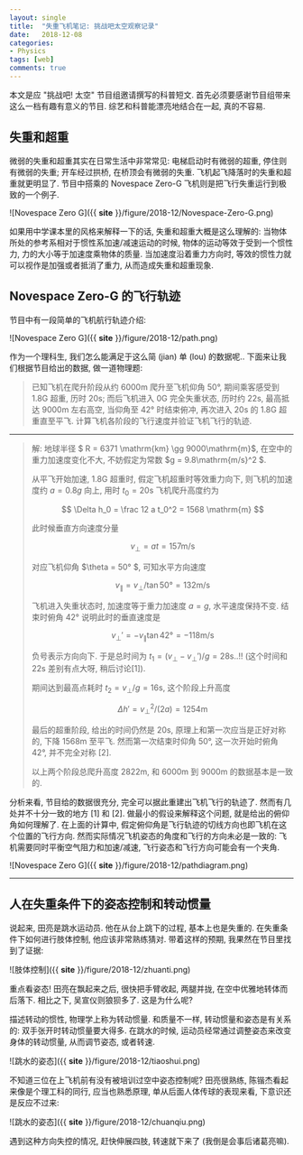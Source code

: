 ```yaml
---
layout: single
title:  "失重飞机笔记: 挑战吧太空观察记录"
date:   2018-12-08
categories:
- Physics
tags: [web]
comments: true
---
```


本文是应 "挑战吧! 太空" 节目组邀请撰写的科普短文. 
首先必须要感谢节目组带来这么一档有趣有意义的节目. 综艺和科普能漂亮地结合在一起, 真的不容易. 

## 失重和超重 ##
微弱的失重和超重其实在日常生活中非常常见: 电梯启动时有微弱的超重, 停住则有微弱的失重; 开车经过拱桥, 在桥顶会有微弱的失重. 飞机起飞降落时的失重和超重就更明显了. 节目中搭乘的 Novespace Zero-G 飞机则是把飞行失重运行到极致的一个例子. 

![Novespace Zero G]({{ __site__ }}/figure/2018-12/Novespace-Zero-G.png)

如果用中学课本里的风格来解释一下的话, 失重和超重大概是这么理解的: 当物体所处的参考系相对于惯性系加速/减速运动的时候, 物体的运动等效于受到一个惯性力, 力的大小等于加速度乘物体的质量. 当加速度沿着重力方向时, 等效的惯性力就可以视作是加强或者抵消了重力, 从而造成失重和超重现象. 


## Novespace Zero-G 的飞行轨迹 ##
节目中有一段简单的飞机航行轨迹介绍: 

![Novespace Zero G]({{ __site__ }}/figure/2018-12/path.png)

作为一个理科生, 我们怎么能满足于这么简 (jian) 单 (lou) 的数据呢.. 下面来让我们根据节目给出的数据, 做一道物理题: 

> 已知飞机在爬升阶段从约 6000m 爬升至飞机仰角 50°, 期间乘客感受到 1.8G 超重, 历时 20s; 而后飞机进入 0G 完全失重状态, 历时约 22s, 最高抵达 9000m 左右高空, 当仰角至 42° 时结束俯冲, 再次进入 20s 的 1.8G 超重直至平飞. 计算飞机各阶段的飞行速度并验证飞机飞行的轨迹. 

------

> 解: 地球半径 $ R = 6371 \mathrm{km} \gg 9000\mathrm{m}$, 在空中的重力加速度变化不大, 不妨假定为常数 $g = 9.8\mathrm{m/s}^2 $. 
> 
> 从平飞开始加速, 1.8G 超重时, 假定飞机超重时等效重力向下, 则飞机的加速度约 $a = 0.8g$ 向上, 用时 $t_0 = 20 \mathrm{s}$ 
> 飞机爬升高度约为 
>
> $$ \Delta h_0 = \frac 12 a t_0^2 = 1568 \mathrm{m} $$ 
>
> 此时候垂直方向速度分量 
>
> $$ v_\perp = a t = 157 \mathrm{m/s} $$ 
>
> 对应飞机仰角 $\theta = 50° $, 可知水平方向速度 
>
> $$ v_\parallel = v_\perp / \tan 50° = 132\mathrm{m/s}$$
> 
> 飞机进入失重状态时, 加速度等于重力加速度 $a = g$, 水平速度保持不变. 结束时俯角 42° 说明此时的垂直速度是 
>
> $$v_\perp' = -v_\parallel \tan 42° = -118\mathrm{m/s}$$ 
>
> 负号表示方向向下. 于是总时间为 $t_1 = (v_\perp - v_\perp')/g = 28\mathrm{s}$..!! (这个时间和 22s 差别有点大呀, 稍后讨论[1]). 
>
> 期间达到最高点耗时 $t_2 = v_\perp / g = 16\mathrm{s}$, 这个阶段上升高度 
>
> $$\Delta h' = v_\perp^2/(2 a) = 1254 \mathrm{m} $$
> 
> 最后的超重阶段, 给出的时间仍然是 20s, 原理上和第一次应当是正好对称的, 下降 1568m 至平飞. 然而第一次结束时仰角 50°, 这一次开始时俯角 42°, 并不完全对称 [2]. 
> 
> 以上两个阶段总爬升高度 2822m, 和 6000m 到 9000m 的数据基本是一致的. 

分析来看, 节目给的数据很充分, 完全可以据此重建出飞机飞行的轨迹了. 然而有几处并不十分一致的地方 [1] 和 [2]. 做最小的假设来解释这个问题, 就是给出的俯仰角如何理解了. 在上面的计算中, 假定俯仰角是飞行轨迹的切线方向也即飞机在这个位置的飞行方向. 然而实际情况飞机姿态的角度和飞行的方向未必是一致的: 飞机需要同时平衡空气阻力和加速/减速, 飞行姿态和飞行方向可能会有一个夹角. 

![Novespace Zero G]({{ __site__ }}/figure/2018-12/pathdiagram.png)

------


## 人在失重条件下的姿态控制和转动惯量 ##

说起来, 田亮是跳水运动员. 他在从台上跳下的过程, 基本上也是失重的. 在失重条件下如何进行肢体控制, 他应该非常熟练猜对. 带着这样的预期, 我果然在节目里找到了证据: 

![肢体控制]({{ __site__ }}/figure/2018-12/zhuanti.png)

重点看姿态! 田亮在飘起来之后, 很快把手臂收起, 两腿并拢, 在空中优雅地转体而后落下. 相比之下, 吴宣仪则狼狈多了. 这是为什么呢? 

描述转动的惯性, 物理学上称为转动惯量. 和质量不一样, 转动惯量和姿态是有关系的: 双手张开时转动惯量要大得多. 在跳水的时候, 运动员经常通过调整姿态来改变身体的转动惯量, 从而调节姿态, 或者转速. 

![跳水的姿态]({{ __site__ }}/figure/2018-12/tiaoshui.png) 

不知道三位在上飞机前有没有被培训过空中姿态控制呢? 田亮很熟练, 陈锴杰看起来像是个理工科的同行, 应当也熟悉原理, 单从后面人体传球的表现来看, 下意识还是反应不过来: 

![跳水的姿态]({{ __site__ }}/figure/2018-12/chuanqiu.png) 

遇到这种方向失控的情况, 赶快伸展四肢, 转速就下来了 (我倒是会事后诸葛亮嘛). 
